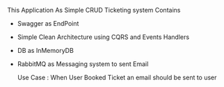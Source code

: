 This Application As Simple CRUD Ticketing system Contains 
- Swagger as EndPoint
- Simple Clean Architecture using CQRS and Events Handlers
- DB as InMemoryDB
- RabbitMQ as Messaging system to sent Email
  
  Use Case : When User Booked Ticket an email should be sent to user
  
  
